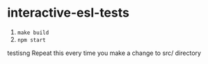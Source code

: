interactive-esl-tests
=====================

1. `make build`
2. `npm start`

testisng
Repeat this every time you make a change to src/ directory
